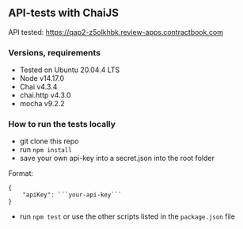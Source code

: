## API-tests with ChaiJS

API tested: https://qap2-z5olkhbk.review-apps.contractbook.com

### Versions, requirements
- Tested on Ubuntu 20.04.4 LTS
- Node v14.17.0
- Chai v4.3.4
- chai.http v4.3.0
- mocha v9.2.2

### How to run the tests locally
- git clone this repo
- run `npm install`
- save your own api-key into a secret.json into the root folder

Format:
```
{
	"apiKey": ```your-api-key```
}
```

- run `npm test` or use the other scripts listed in the ```package.json``` file